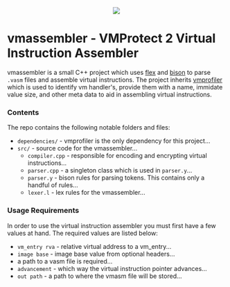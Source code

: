 <div align="center">
    <div>
        <img src="https://githacks.org/uploads/-/system/project/avatar/370/icon.png"/>
    </div>
</div>

# vmassembler - VMProtect 2 Virtual Instruction Assembler

vmassembler is a small C++ project which uses [flex](https://en.wikipedia.org/wiki/Flex_(lexical_analyser_generator)) and [bison](https://www.gnu.org/software/bison/manual/) to parse `.vasm` files and assemble virtual instructions. The project inherits [vmprofiler](https://githacks.org/vmp2/vmprofiler) which is used to identify vm handler's, provide them with a name, immidate value size, and other meta data to aid in assembling virtual instructions.

### Contents 

The repo contains the following notable folders and files:

* `dependencies/` - vmprofiler is the only dependency for this project...
* `src/` - source code for the vmassembler...
    * `compiler.cpp` - responsible for encoding and encrypting virtual instructions...
    * `parser.cpp` - a singleton class which is used in `parser.y`...
    * `parser.y` - bison rules for parsing tokens. This contains only a handful of rules...
    * `lexer.l` - lex rules for the vmassembler...

### Usage Requirements

In order to use the virtual instruction assembler you must first have a few values at hand. The required values are listed below:

* `vm_entry rva` - relative virtual address to a vm_entry...
* `image base` - image base value from optional headers...
* a path to a vasm file is required...
* `advancement` - which way the virtual instruction pointer advances... 
* `out path` - a path to where the vmasm file will be stored...